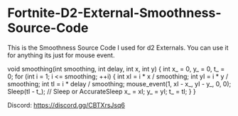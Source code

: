 # Fortnite-D2-External-Smoothness-Source-Code
This is the Smoothness Source Code I used for d2 Externals. You can use it for anything its just for mouse event.

void smoothing(int smoothing, int delay, int x, int y)
{
  int x_ = 0, y_ = 0, t_ = 0;
  for (int i = 1; i <= smoothing; ++i) {
    int xI = i * x / smoothing;
    int yI = i * y / smoothing;
    int tI = i * delay / smoothing;
    mouse_event(1, xI - x_, yI - y_, 0, 0);
    Sleep(tI - t_);  // Sleep or AccurateSleep
    x_ = xI; y_ = yI; t_ = tI;
  }
}

Discord: https://discord.gg/CBTXrsJsq6
